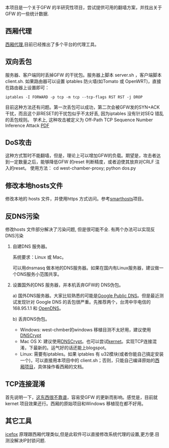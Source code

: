 本项目是一个关于GFW 的半研究性项目，尝试提供可用的翻墙方案，并找出关于GFW 的一些统计数据.

西厢代理
--------
[西厢代理](https://github.com/liruqi/west-chamber-season-3/tree/master/west-chamber-proxy),目前已经推出了多个平台的代理工具。

双向丢包
--------
服务器、客户端同时丢掉GFW 的干扰包。服务器上脚本 server.sh ，客户端脚本 client.sh. 如果路由器可以设置 iptables 防火墙(如Tomato 或 OpenWRT)，直接在路由器上设置即可：

    iptables -I FORWARD -p tcp -m tcp --tcp-flags RST RST -j DROP
    
目前这种方法还有问题。第一次丢包可以成功，第二次会被GFW发的SYN+ACK 干扰，而且这个非RESET的干扰包似乎不太好丢, 因为iptables 没有针对SEQ 错乱的丢包规则。
学术上, 这种攻击被定义为 Off-Path TCP Sequence Number Inference Attack [PDF](http://web.eecs.umich.edu/~zhiyunq/pub/oakland12_TCP_sequence_number_inference.pdf)

DoS攻击
-------
这种方式暂时不能翻墙，但是，理论上可以增加GFW的负载。期望是，攻击者达到一定数量之后，能够降低GFW 的reset 判断精度，或者迫使其放弃对CRLF 注入的reset。
使用方法：
    cd west-chamber-proxy; python dos.py

修改本地hosts文件
----------------
修改本地的 hosts 文件，并使用https 方式访问。参考[smarthosts](http://code.google.com/p/smarthosts/)项目。
 

反DNS污染
-------
修改hosts 文件部分解决了污染问题, 但是很可能不全. 有两个办法可以实现反DNS污染

1. 自建DNS 服务器。

    系统要求：Linux 或 Mac。

    可以用dnsmasq 做本地的DNS服务器。如果在国内有Linux服务器，建议做一个DNS服务小范围共享。

2. 设置国外的DNS 服务器，并本机丢弃GFW的 DNS伪包。

    a) 国外DNS服务器。大家比较熟悉的可能是[Google Public DNS](http://code.google.com/speed/public-dns/)。但是最近测试发现针对 Google DNS 的丢包很严重。先推荐两个，台湾中华电信的168.95.1.1 和 [OpenDNS](http://www.opendns.com/)。

    b) 丢弃DNS伪包。
    * Windows: west-chmber的windows 移植目测不太好用，建议使用[DNSCrypt](http://www.opendns.com/technology/dnscrypt/)
    * Mac OS X: 建议使用[DNSCrypt](http://www.opendns.com/technology/dnscrypt/)。也可以尝试[kernet](https://github.com/liruqi/kernet/downloads)。实现TCP连接混淆，下最新的。运气好的话还能上blogspot。
    * Linux: 需要有iptables。如果 iptables 有 u32模块(或者你能自己搞定安装一个)，可以直接用本项目中的 client.sh；否则，只能自己编译原始的[西厢项目](http://code.google.com/p/scholarzhang)，具体操作看西厢的文档。

TCP连接混淆
-----------
首先说明一下，[这东西很不靠谱](http://gfwrev.blogspot.com/2010/03/gfw.html)，容易受GFW 的更新而影响。感觉是，目前就kernet 项目效果还行。西厢的原始项目和Windows 移植现在都不好用。

其它工具
--------
[icefox](https://code.google.com/p/icefox/) 原理跟西厢代理类似,但是此软件可以直接修改系统代理的设置,更方便.目测没解决IP封锁问题.

